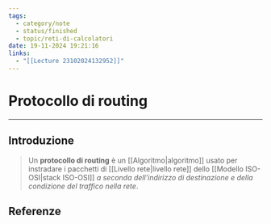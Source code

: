 ```yaml
---
tags:
  - category/note
  - status/finished
  - topic/reti-di-calcolatori
date: 19-11-2024 19:21:16
links:
  - "[[Lecture 23102024132952]]"
---
```

# Protocollo di routing
---
## Introduzione
> Un **protocollo di routing** è un [[Algoritmo|algoritmo]] usato per instradare i pacchetti di [[Livello rete|livello rete]] dello [[Modello ISO-OSI|stack ISO-OSI]] _a seconda dell'indirizzo di destinazione e della condizione del traffico nella rete_.

## Referenze